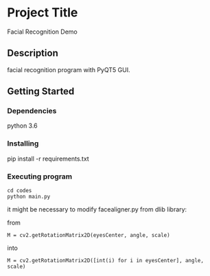 # Project Title
Facial Recognition Demo


## Description
facial recognition program with PyQT5 GUI.

## Getting Started

### Dependencies
python 3.6

### Installing
pip install -r requirements.txt

### Executing program

```
cd codes
python main.py
```

it might be necessary to modify facealigner.py from dlib library:

from
```
M = cv2.getRotationMatrix2D(eyesCenter, angle, scale)
```
into
```
M = cv2.getRotationMatrix2D([int(i) for i in eyesCenter], angle, scale)
```
